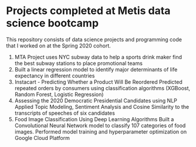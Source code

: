 # Projects completed at Metis data science bootcamp
This repository consists of data science projects and programming code that I worked on at the Spring 2020 cohort.

1. MTA Project uses NYC subway data to help a sports drink maker find the best subway stations to place promotional teams
1. Built a linear regression model to identify major determinants of life expectancy in different countries
1. Instacart - Predicting Whether a Product Will Be Reordered
Predicted repeated orders by consumers using classification algorithms (XGBoost, Random Forest, Logistic Regression)
1. Assessing the 2020 Democratic Presidential Candidates using NLP
Applied Topic Modeling, Sentiment Analysis and Cosine Similarity to the transcripts of speeches of six candidates
1. Food Image Classification Using Deep Learning Algorithms Built a Convolutional Neural Network model to classify 107 categories of food images. Performed model training and hyperparameter optimization on Google Cloud Platform

